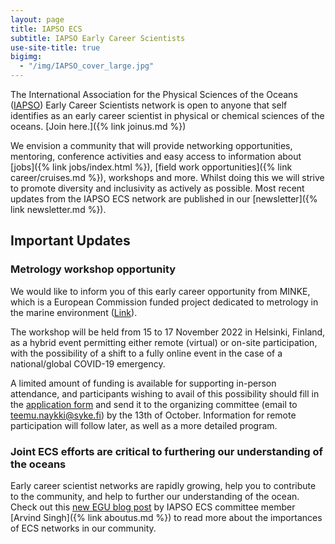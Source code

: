 ```yaml
---
layout: page
title: IAPSO ECS
subtitle: IAPSO Early Career Scientists
use-site-title: true
bigimg:
  - "/img/IAPSO_cover_large.jpg"
---
```


The International Association for the Physical Sciences of the Oceans ([IAPSO](https://iapso-ocean.org/)) Early Career Scientists network is open to anyone  that self identifies as an early career scientist in physical or chemical sciences of the oceans. [Join here.]({% link joinus.md %})

We envision a community that will provide networking opportunities, mentoring, conference activities and easy access to information about [jobs]({% link jobs/index.html %}), [field work opportunities]({% link career/cruises.md %}), workshops and more. Whilst doing this we will strive to promote diversity and inclusivity as actively as possible. Most recent updates from the IAPSO ECS network are published in our [newsletter]({% link newsletter.md %}).

## Important Updates

### Metrology workshop opportunity

We would like to inform you of this early career opportunity from MINKE, which is a European Commission funded project dedicated to metrology in the marine environment ([Link](https://minke.eu/services/sykeworkshop/)).

The workshop will be held from 15 to 17 November 2022 in Helsinki, Finland, as a hybrid event permitting either remote (virtual) or on-site participation, with the possibility of a shift to a fully online event in the case of a national/global COVID-19 emergency.

A limited amount of funding is available for supporting in-person attendance, and participants wishing to avail of this possibility should fill in the [application form](https://docs.google.com/document/d/1OCz4om00SxJPz0MG4iEoumSLy1BaSNE4/edit/) and send it to the organizing committee (email to teemu.naykki@syke.fi) by the 13th of October. Information for remote participation will follow later, as well as a more detailed program.

### Joint ECS efforts are critical to furthering our understanding of the oceans
Early career scientist networks are rapidly growing, help you to contribute to the community, and help to further our understanding of the ocean. Check out this [new EGU blog post](https://blogs.egu.eu/divisions/os/2021/06/25/ocean-networks-1/) by IAPSO ECS committee member [Arvind Singh]({% link aboutus.md %}) to read more about the importances of ECS networks in our community.
